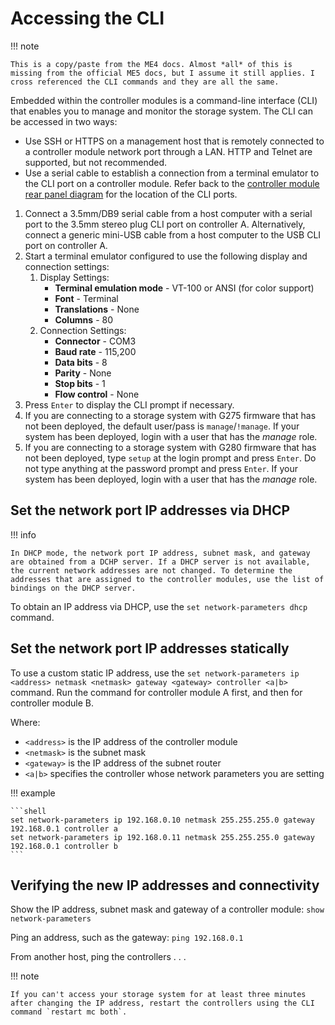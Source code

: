 # Accessing the CLI

!!! note

    This is a copy/paste from the ME4 docs. Almost *all* of this is missing from the official ME5 docs, but I assume it still applies. I cross referenced the CLI commands and they are all the same.

Embedded within the controller modules is a command-line interface (CLI) that enables you to manage and monitor the storage system. The CLI can be accessed in two ways:

- Use SSH or HTTPS on a management host that is remotely connected to a controller module network port through a LAN. HTTP and Telnet are supported, but not recommended.
- Use a serial cable to establish a connection from a terminal emulator to the CLI port on a controller module. Refer back to the [controller module rear panel diagram](#controller-module-4-port-fciscsi) for the location of the CLI ports.

1. Connect a 3.5mm/DB9 serial cable from a host computer with a serial port to the 3.5mm stereo plug CLI port on controller A. Alternatively, connect a generic mini-USB cable from a host computer to the USB CLI port on controller A.
2. Start a terminal emulator configured to use the following display and connection settings:
    1. Display Settings:
          - **Terminal emulation mode** - VT-100 or ANSI (for color support)
          - **Font** - Terminal
          - **Translations** - None
          - **Columns** - 80
    2. Connection Settings:
          - **Connector** - COM3
          - **Baud rate** - 115,200
          - **Data bits** - 8
          - **Parity** - None
          - **Stop bits** - 1
          - **Flow control** - None
3. Press `Enter` to display the CLI prompt if necessary.
4. If you are connecting to a storage system with G275 firmware that has not been deployed, the default user/pass is `manage`/`!manage`. If your system has been deployed, login with a user that has the *manage* role.
5. If you are connecting to a storage system with G280 firmware that has not been deployed, type `setup` at the login prompt and press `Enter`. Do not type anything at the password prompt and press `Enter`. If your system has been deployed, login with a user that has the *manage* role.

## Set the network port IP addresses via DHCP

!!! info

    In DHCP mode, the network port IP address, subnet mask, and gateway are obtained from a DCHP server. If a DHCP server is not available, the current network addresses are not changed. To determine the addresses that are assigned to the controller modules, use the list of bindings on the DHCP server.

To obtain an IP address via DHCP, use the `set network-parameters dhcp` command.

## Set the network port IP addresses statically

To use a custom static IP address, use the `set network-parameters ip <address> netmask <netmask> gateway <gateway> controller <a|b>` command. Run the command for controller module A first, and then for controller module B.

Where:

- `<address>` is the IP address of the controller module
- `<netmask>` is the subnet mask
- `<gateway>` is the IP address of the subnet router
- `<a|b>` specifies the controller whose network parameters you are setting

!!! example

    ```shell
    set network-parameters ip 192.168.0.10 netmask 255.255.255.0 gateway 192.168.0.1 controller a
    set network-parameters ip 192.168.0.11 netmask 255.255.255.0 gateway 192.168.0.1 controller b
    ```

## Verifying the new IP addresses and connectivity

Show the IP address, subnet mask and gateway of a controller module: `show network-parameters`

Ping an address, such as the gateway: `ping 192.168.0.1`

From another host, ping the controllers . . .

!!! note

    If you can't access your storage system for at least three minutes after changing the IP address, restart the controllers using the CLI command `restart mc both`.
